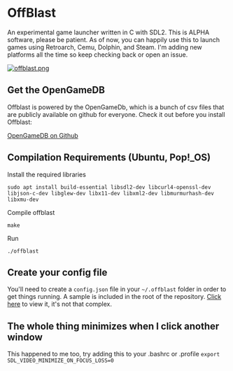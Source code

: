 # OffBlast
An experimental game launcher written in C with SDL2. This is ALPHA software, please be patient.
As of now, you can happily use this to launch games using Retroarch, Cemu, Dolphin, and Steam. I'm adding new platforms 
all the time so keep checking back or open an issue.

[![offblast.png](https://i.postimg.cc/YjB0Rf4M/offblast.png)](https://postimg.cc/Lgvm6PBb)

## Get the OpenGameDB
Offblast is powered by the OpenGameDb, which is a bunch of csv files that are publicly available on github for everyone.
Check it out before you install Offblast:

[OpenGameDB on Github](https://github.com/karlforshaw/opengamedb)

## Compilation Requirements (Ubuntu, Pop!\_OS)
Install the required libraries

```sudo apt install build-essential libsdl2-dev libcurl4-openssl-dev libjson-c-dev libglew-dev libx11-dev libxml2-dev libmurmurhash-dev libxmu-dev```

Compile offblast

```make```

Run

```./offblast```

## Create your config file
You'll need to create a `config.json` file in your `~/.offblast` folder in order to get things running. A sample is included in the root of the repository. [Click here](https://github.com/karlforshaw/offblast/blob/master/config-dist.json) to view it, it's not that complex.

## The whole thing minimizes when I click another window
This happened to me too, try adding this to your .bashrc or .profile
```export SDL_VIDEO_MINIMIZE_ON_FOCUS_LOSS=0```
